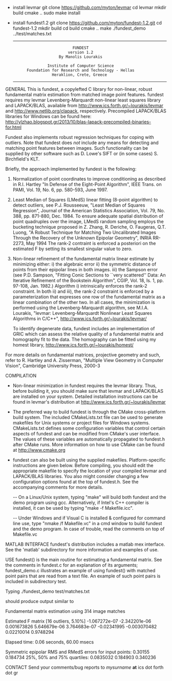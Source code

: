 * install levmar
git clone https://github.com/myton/levmar
cd levmar
mkdir build
cmake ..
sudo make install
* install fundest1.2
git clone https://github.com/myton/fundest-1.2.git
cd fundest-1.2
mkdir build
cd build
cmake ..
make 
./fundest_demo  ../test/matches.txt


    **************************************************************
                                FUNDEST
                              version 1.2
                          By Manolis Lourakis

                     Institute of Computer Science
            Foundation for Research and Technology - Hellas
                       Heraklion, Crete, Greece
    **************************************************************


GENERAL
This is fundest, a copylefted C library for non-linear, robust fundamental
matrix estimation from matched image point features. fundest requires my levmar
Levenberg-Marquardt non-linear least squares library and LAPACK/BLAS, available
from http://www.ics.forth.gr/~lourakis/levmar and http://www.netlib.org/clapack,
respectively. Precompiled LAPACK/BLAS libraries for Windows can be found here:
http://ylzhao.blogspot.gr/2013/10/blas-lapack-precompiled-binaries-for.html

Fundest also implements robust regression techniques for coping with outliers.
Note that fundest does *not* include any means for detecting and matching point
features between images. Such functionality can be supplied by other software
such as D. Lowe's SIFT or (in some cases) S. Birchfield's KLT.

Briefly, the approach implemented by fundest is the following:

1) Normalization of point coordinates to improve conditioning as
   described in
   R.I. Hartley "In Defense of the Eight-Point Algorithm",
   IEEE Trans. on PAMI, Vol. 19, No. 6, pp. 580-593, June 1997.

2) Least Median of Squares (LMedS) linear fitting (8-point algorithm)
   to detect outliers, see P.J. Rousseeuw, "Least Median of Squares Regression",
   Journal of the American Statistics Association, Vol. 79, No. 388, pp. 871-880,
   Dec. 1984. To ensure adequate spatial distribution of point quadruples
   over the image, LMedS random sampling employs the bucketing technique
   proposed in
   Z. Zhang, R. Deriche, O. Faugeras, Q.T. Luong, 
   "A Robust Technique for Matching Two Uncalibrated Images Through the
   Recovery of the Unknown Epipolar Geometry", INRIA RR-2273, May 1994 
   The rank-2 contraint is enforced a posteriori on the estimated F by
   setting its smallest singular value to zero.

3) Non-linear refinement of the fundamental matrix linear estimate by
   minimizing either:
   i)  the algebraic error
   ii) the symmetric distance of points from their epipolar lines in both images.
   iii) the Sampson error (see P.D. Sampson, "Fitting Conic Sections to ``very
        scattered'' Data: An Iterative Refinement of the Bookstein Algorithm",
        CGIP, Vol. 18, Is. 1, pp. 97-108, Jan. 1982.)
   Algorithm i) intrinsically enforces the rank-2 constraint. In both ii) and iii),
   the rank-2 constraint is enforced by a parameterization that expresses one row
   of the fundamental matrix as a linear combination of the other two. In all cases,
   the minimization is performed using the Levenberg-Marquardt algorithm, see
   M.I.A. Lourakis, "levmar: Levenberg-Marquardt Nonlinear Least Squares
   Algorithms in C/C++", http://www.ics.forth.gr/~lourakis/levmar/

   To identify degenerate data, fundest includes an implementation of GRIC
   which can assess the relative quality of a fundamental matrix and homography
   fit to the data. The homography can be fitted using my homest library,
   http://www.ics.forth.gr/~lourakis/homest/

For more details on fundamental matrices, projective geometry and such,
refer to R. Hartley and A. Zisserman, "Multiple View Geometry in
Computer Vision", Cambridge University Press, 2000-3


COMPILATION
 - Non-linear minimization in fundest requires the levmar library. Thus,
   before building it, you should make sure that levmar and LAPACK/BLAS
   are installed on your system. Detailed installation instructions can be
   found in levmar's distribution at http://www.ics.forth.gr/~lourakis/levmar

 - The preferred way to build fundest is through the CMake cross-platform
   build system. The included CMakeLists.txt file can be used to generate
   makefiles for Unix systems or project files for Windows systems.
   CMakeLists.txt defines some configuration variables that control
   certain aspects of fundest and can be modified from CMake's user
   interface. The values of these variables are automatically propagated
   to fundest.h after CMake runs. More information on how to use CMake
   can be found at http://www.cmake.org

 - fundest can also be built using the supplied makefiles. Platform-specific
   instructions are given below. Before compiling, you should edit the
   appropriate makefile to specify the location of your compiled levmar and
   LAPACK/BLAS libraries. You also might consider changing a few configuration
   options found at the top of fundest.h. See the accompanying comments for
   more details.

   -- On a Linux/Unix system, typing "make" will build both fundest and the
      demo program using gcc. Alternatively, if Intel's C++ compiler is
      installed, it can be used by typing "make -f Makefile.icc".

   -- Under Windows and if Visual C is installed & configured for command line
      use, type "nmake /f Makefile.vc" in a cmd window to build fundest and the
      demo program. In case of trouble, read the comments on top of Makefile.vc

MATLAB INTERFACE
fundest's distribution includes a matlab mex interface.
See the 'matlab' subdirectory for more information and examples of use.

USE
fundest() is the main routine for estimating a fundamental matrix. See the
comments in fundest.c for an explanation of its arguments; fundest_demo.c illustrates
an example of using fundest() with matched point pairs that are read from a text
file. An example of such point pairs is included in subdirectory test.

Typing 
./fundest_demo  test/matches.txt 

should produce output similar to

Fundamental matrix estimation using 314 image matches

Estimated F matrix [16 outliers, 5.10%]
-1.067272e-07 -2.342201e-06 0.001673826 
5.646679e-06 3.764683e-07 -0.02341995 
-0.003070482 0.02210014 0.9748294 

Elapsed time: 0.06 seconds, 60.00 msecs

Symmetric epipolar RMS and RMedS errors for input points: 0.30155 0.184734
        25%, 50% and 75% quartiles: 0.0835032 0.184903 0.340236


CONTACT
Send your comments/bug reports to _mysurname_ **at** ics dot forth dot gr
